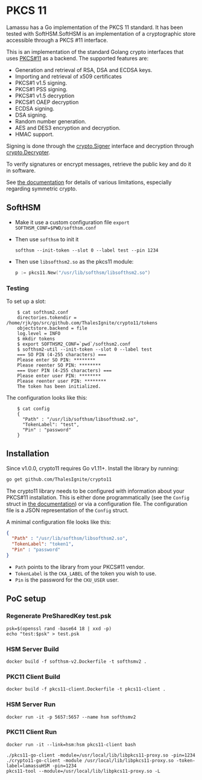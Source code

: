 # PKCS 11

Lamassu has a Go implementation of the PKCS 11 standard. It has been tested with SoftHSM.SoftHSM is an implementation of a cryptographic store accessible through a PKCS #11 interface.

This is an implementation of the standard Golang crypto interfaces that
uses [PKCS#11](http://docs.oasis-open.org/pkcs11/pkcs11-base/v2.40/errata01/os/pkcs11-base-v2.40-errata01-os-complete.html) as a backend. The supported features are:

* Generation and retrieval of RSA, DSA and ECDSA keys.
* Importing and retrieval of x509 certificates
* PKCS#1 v1.5 signing.
* PKCS#1 PSS signing.
* PKCS#1 v1.5 decryption
* PKCS#1 OAEP decryption
* ECDSA signing.
* DSA signing.
* Random number generation.
* AES and DES3 encryption and decryption.
* HMAC support.

Signing is done through the
[crypto.Signer](https://golang.org/pkg/crypto/#Signer) interface and
decryption through
[crypto.Decrypter](https://golang.org/pkg/crypto/#Decrypter).

To verify signatures or encrypt messages, retrieve the public key and do it in software.

See [the documentation](https://godoc.org/github.com/ThalesIgnite/crypto11) for details of various limitations,
especially regarding symmetric crypto.

## SoftHSM

 *  Make it use a custom configuration file `export SOFTHSM_CONF=$PWD/softhsm.conf`

 *  Then use `softhsm` to init it

    ~~~
    softhsm --init-token --slot 0 --label test --pin 1234
    ~~~

 *  Then use `libsofthsm2.so` as the pkcs11 module:

    ~~~ go
    p := pkcs11.New("/usr/lib/softhsm/libsofthsm2.so")
    ~~~

### Testing

To set up a slot:
~~~
    $ cat softhsm2.conf
    directories.tokendir = /home/rjk/go/src/github.com/ThalesIgnite/crypto11/tokens
    objectstore.backend = file
    log.level = INFO
    $ mkdir tokens
    $ export SOFTHSM2_CONF=`pwd`/softhsm2.conf
    $ softhsm2-util --init-token --slot 0 --label test
    === SO PIN (4-255 characters) ===
    Please enter SO PIN: ********
    Please reenter SO PIN: ********
    === User PIN (4-255 characters) ===
    Please enter user PIN: ********
    Please reenter user PIN: ********
    The token has been initialized.
~~~

The configuration looks like this:
~~~
    $ cat config
    {
      "Path" : "/usr/lib/softhsm/libsofthsm2.so",
      "TokenLabel": "test",
      "Pin" : "password"
    }
~~~

## Installation

Since v1.0.0, crypto11 requires Go v1.11+. Install the library by running:

```bash
go get github.com/ThalesIgnite/crypto11
```

The crypto11 library needs to be configured with information about your PKCS#11 installation. This is either done programmatically
(see the `Config` struct in [the documentation](https://godoc.org/github.com/ThalesIgnite/crypto11)) or via a configuration
file. The configuration file is a JSON representation of the `Config` struct.

A minimal configuration file looks like this:

```json
{
  "Path" : "/usr/lib/softhsm/libsofthsm2.so",
  "TokenLabel": "token1",
  "Pin" : "password"
}
```

- `Path` points to the library from your PKCS#11 vendor.
- `TokenLabel` is the `CKA_LABEL` of the token you wish to use.
- `Pin` is the password for the `CKU_USER` user.

## PoC setup

### Regenerate PreSharedKey test.psk
```
psk=$(openssl rand -base64 18 | xxd -p)
echo "test:$psk" > test.psk
```
### HSM Server Build
```
docker build -f softhsm-v2.Dockerfile -t softhsmv2 . 
```
### PKC11 Client Build
```
docker build -f pkcs11-client.Dockerfile -t pkcs11-client .
```
### HSM Server Run
```
docker run -it -p 5657:5657 --name hsm softhsmv2
```
### PKC11 Client Run
```
docker run -it --link=hsm:hsm pkcs11-client bash
```
```
./pkcs11-go-client -module=/usr/local/lib/libpkcs11-proxy.so -pin=1234
./crypto11-go-client -module /usr/local/lib/libpkcs11-proxy.so -token-label=lamassuHSM -pin=1234
pkcs11-tool --module=/usr/local/lib/libpkcs11-proxy.so -L
```